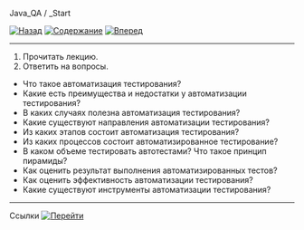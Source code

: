 Java_QA / _Start

[![Назад](https://img.shields.io/badge/-%D0%9D%D0%B0%D0%B7%D0%B0%D0%B4-brightgreen)](1.%20Лекция.md)
[![Содержание](https://img.shields.io/badge/-%D0%A1%D0%BE%D0%B4%D0%B5%D1%80%D0%B6%D0%B0%D0%BD%D0%B8%D0%B5-purple)](README.md)
[![Вперед](https://img.shields.io/badge/-%D0%92%D0%BF%D0%B5%D1%80%D0%B5%D0%B4-brightgreen)](3.%20Ссылки.md)

***

1. Прочитать лекцию.
2. Ответить на вопросы.

* Что такое автоматизация тестирования?
* Какие есть преимущества и недостатки у автоматизации тестирования?
* В каких случаях полезна автоматизация тестирования?
* Какие существуют направления автоматизации тестирования?
* Из каких этапов состоит автоматизация тестирования?
* Из каких процессов состоит автоматизированное тестирование?
* В каком объеме тестировать автотестами? Что такое принцип пирамиды?
* Как оценить результат выполнения автоматизированных тестов?
* Как оценить эффективность автоматизации тестирования?
* Какие существуют инструменты автоматизации тестирования?

***

Ссылки [![Перейти](https://img.shields.io/badge/-%D0%9F%D0%B5%D1%80%D0%B5%D0%B9%D1%82%D0%B8-blue)](4.%20Ссылки.md)